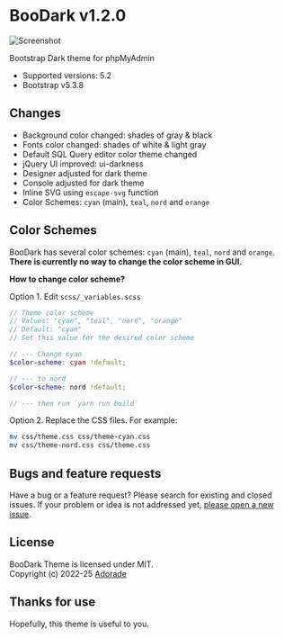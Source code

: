 # BooDark v1.2.0

![Screenshot](screen-animated.png)

Bootstrap Dark theme for phpMyAdmin

- Supported versions: 5.2
- Bootstrap v5.3.8

## Changes

- Background color changed: shades of gray & black
- Fonts color changed: shades of white & light gray
- Default SQL Query editor color theme changed
- jQuery UI improved: ui-darkness
- Designer adjusted for dark theme
- Console adjusted for dark theme
- Inline SVG using `escape-svg` function
- Color Schemes: `cyan` (main), `teal`, `nord` and `orange`

## Color Schemes

BooDark has several color schemes: `cyan` (main), `teal`, `nord` and `orange`.  
**There is currently no way to change the color scheme in GUI.**

**How to change color scheme?**

Option 1. Edit `scss/_variables.scss`

```scss
// Theme color scheme
// Values: "cyan", "teal", "nord", "orange"
// Default: "cyan"
// Set this value for the desired color scheme

// --- Change cyan
$color-scheme: cyan !default;

// --- to nord
$color-scheme: nord !default;

// --- then run `yarn run build`
```

Option 2. Replace the CSS files. For example:

```sh
mv css/theme.css css/theme-cyan.css
mv css/theme-nord.css css/theme.css
```

## Bugs and feature requests

Have a bug or a feature request? Please search for existing and closed issues.
If your problem or idea is not addressed yet, [please open a new issue](https://github.com/adorade/boodark/issues/new).

## License

BooDark Theme is licensed under MIT.  
Copyright (c) 2022-25 [Adorade](https://github.com/adorade)

## Thanks for use

Hopefully, this theme is useful to you.
